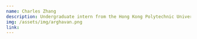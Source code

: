 ```yaml
---
name: Charles Zhang
description: Undergraduate intern from the Hong Kong Polytechnic University
img: /assets/img/arghavan.png
link: 
---
```

